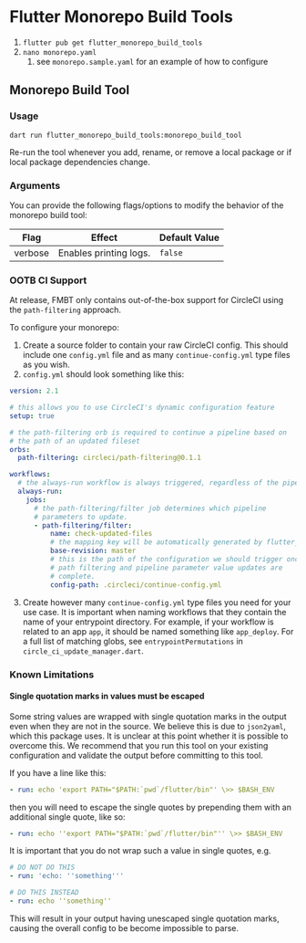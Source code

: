 # Flutter Monorepo Build Tools
 
1. `flutter pub get flutter_monorepo_build_tools`
2. `nano monorepo.yaml`
   1. see `monorepo.sample.yaml` for an example of how to configure

## Monorepo Build Tool

### Usage

`dart run flutter_monorepo_build_tools:monorepo_build_tool`

Re-run the tool whenever you add, rename, or remove a local package or if local package dependencies change.


### Arguments

You can provide the following flags/options to modify the behavior of the monorepo build tool:

| Flag    | Effect                 | Default Value |
|---------|------------------------|---------------|
| verbose | Enables printing logs. | `false`       |

### OOTB CI Support

At release, FMBT only contains out-of-the-box support for CircleCI using the `path-filtering` approach.

To configure your monorepo:

1. Create a source folder to contain your raw CircleCI config. This should include one `config.yml` file and as many `continue-config.yml` type files as you wish.
2. `config.yml` should look something like this: 
```yaml
version: 2.1

# this allows you to use CircleCI's dynamic configuration feature
setup: true

# the path-filtering orb is required to continue a pipeline based on
# the path of an updated fileset
orbs:
  path-filtering: circleci/path-filtering@0.1.1

workflows:
  # the always-run workflow is always triggered, regardless of the pipeline parameters.
  always-run:
    jobs:
      # the path-filtering/filter job determines which pipeline
      # parameters to update.
      - path-filtering/filter:
          name: check-updated-files
          # the mapping key will be automatically generated by flutter_monorepo_build_tools
          base-revision: master
          # this is the path of the configuration we should trigger once
          # path filtering and pipeline parameter value updates are
          # complete.
          config-path: .circleci/continue-config.yml
```
3. Create however many `continue-config.yml` type files you need for your use case. It is important
when naming workflows that they contain the name of your entrypoint directory. For example, if your workflow 
is related to an app `app`, it should be named something like `app_deploy`. For a full list of matching
globs, see `entrypointPermutations` in `circle_ci_update_manager.dart`.

### Known Limitations

#### Single quotation marks in values must be escaped

Some string values are wrapped with single quotation marks in the output even when they are not 
in the source. We believe this is due to `json2yaml`, which this package uses. It is unclear
at this point whether it is possible to overcome this. We recommend that you run this tool on
your existing configuration and validate the output before committing to this tool.

If you have a line like this:

```yaml
- run: echo 'export PATH="$PATH:`pwd`/flutter/bin"' \>> $BASH_ENV
```

then you will need to escape the single quotes by prepending them with an additional single quote,
like so:

```yaml
- run: echo ''export PATH="$PATH:`pwd`/flutter/bin"'' \>> $BASH_ENV
```

It is important that you do not wrap such a value in single quotes, e.g. 
```yaml
# DO NOT DO THIS
- run: 'echo: ''something'''

# DO THIS INSTEAD
- run: echo ''something''
```

This will result in your output having unescaped single quotation marks, causing the overall config
to be become impossible to parse.
